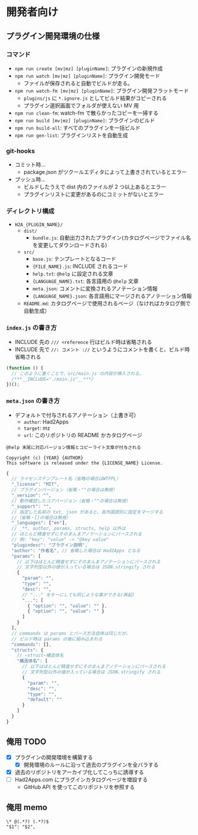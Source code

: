 # 開発者向け

## プラグイン開発環境の仕様

### コマンド

- `npm run create [mv|mz] [pluginName]`: プラグインの新規作成
- `npm run watch [mv|mz] [pluginName]`: プラグイン開発モード
  - ファイルが保存されると自動でビルドが走る。
- `npm run watch-fm [mv|mz] [pluginName]`: プラグイン開発フラットモード
  - `plugins/js` に `*.ignore.js` としてビルド結果がコピーされる
  - プラグイン選択画面でフォルダが使えない MV 用
- `npm run clean-fm`: watch-fm で散らかったコピーを一掃する
- `npm run build [mv|mz] [pluginName]`: プラグインのビルド
- `npm run build-all`: すべてのプラグインを一括ビルド
- `npm run gen-list`: プラグインリストを自動生成

### git-hooks

- コミット時...
  - package.json がツクールエディタによって上書きされているとエラー
- プッシュ時...
  - ビルドしたうえで dist 内のファイルが 2 つ以上あるとエラー
  - プラグインリストに変更があるのにコミットがないとエラー

### ディレクトリ構成

- `H2A_{PLUGIN_NAME}/`
  - `dist/`
    - `bundle.js`: 自動出力されたプラグイン(カタログページでファイル名を変更してダウンロードされる)
  - `src/`
    - `base.js`: テンプレートとなるコード
    - `{FILE_NAME}.js`: INCLUDE されるコード
    - `help.txt`: `@help` に設定される文章
    - `{LANGUAGE_NAME}.txt`: 各言語用の `@help` 文章
    - `meta.json`: コメントに変換されるアノテーション情報
    - `{LANGUAGE_NAME}.json`: 各言語用にマージされるアノテーション情報
  - `README.md`: カタログページで使用されるページ（なければカタログ側で自動生成）

### `index.js` の書き方

- INCLUDE 先の `/// <reference` 行はビルド時は省略される
- INCLUDE 先で `//: コメント ://` というようにコメントを書くと、ビルド時省略される

```js
(function () {
  // このように書くことで、src/main.js の内容が挿入される。
  /***__INCLUDE="./main.js"__***/
})();
```

### `meta.json` の書き方

- デフォルトで付与されるアノテーション（上書き可）
  - `author`: Had2Apps
  - `target`: mz
  - `url`: このリポジトリの README かカタログページ

```
@help 末尾に対応バージョン情報とコピーライト文章が付与される

Copyright (c) {YEAR} {AUTHOR}
This software is released under the {LICENSE_NAME} License.
```

```js
{
  // ライセンステンプレート名（省略の場合はWTFPL）
  "_license": "MIT",
  // プラグインバージョン（省略・""の場合は無視）
  "_version": "",
  // 動作確認したコアバージョン（省略・""の場合は無視）
  "_support": "",
  // 指定した名前の txt, json があると、各外国語別に設定をマージする
  //（省略・[]の場合は無視）
  "_languages": ["en"],
  // _**, author, params, structs, help 以外は
  // ほとんど精査せずにそのまんまアノテーションにパースされる
  // 例: "key": "value" -> "@key value"
  "plugindesc": "プラグイン説明",
  "author": "作者名", // 省略した場合は Had2Apps となる
  "params": [
    // 以下はほとんど精査せずにそのまんまアノテーションにパースされる
    // 文字列型以外の値が入っている場合は JSON.stringify される
    {
      "param": "",
      "type": "",
      "desc": "",
      // "..." をキーにしても同じような事ができる(再起)
      "...": [
        { "option": "", "value": "" },
        { "option": "", "value": "" }
      ]
    }
  ],
  // commands は params とパース方法自体は同じだが、
  // ビルド時は params の後に組み込まれる
  "commands": [],
  "structs": {
    // ~struct~構造体名
    "構造体名": [
      // 以下はほとんど精査せずにそのまんまアノテーションにパースされる
      // 文字列型以外の値が入っている場合は JSON.stringify される
      {
        "param": "",
        "desc": "",
        "type": "",
        "default": ""
      }
    ]
  }
}
```

## 俺用 TODO

- [x] プラグインの開発環境を構築する
  - [x] 開発環境のルールに沿って過去のプラグインを全バラする
- [x] 過去のリポジトリをアーカイブ化してこっちに誘導する
- [ ] Had2Apps.com にプラグインカタログページを増設する
  - GitHub API を使ってこのリポジトリを参照する

## 俺用 memo

```
\* @(.*?) (.*?)$
"$1": "$2",
```
